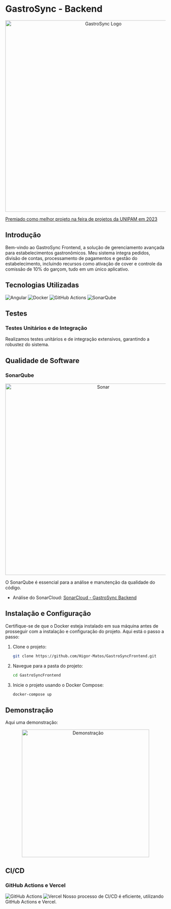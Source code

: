 # GastroSync - Backend

<p align="center">
  <img src="https://i.imgur.com/9bopGVU.png" alt="GastroSync Logo" width="600">
</p>

[Premiado como melhor projeto na feira de projetos da UNIPAM em 2023](https://youtu.be/3Smsd7WIpfQ)

## Introdução

Bem-vindo ao GastroSync Frontend, a solução de gerenciamento avançada para estabelecimentos gastronômicos. Meu sistema integra pedidos, divisão de contas, processamento de pagamentos e gestão do estabelecimento, incluindo recursos como ativação de cover e controle da comissão de 10% do garçom, tudo em um único aplicativo.

## Tecnologias Utilizadas

![Angular](https://img.shields.io/badge/Angular-DD0031?style=for-the-badge&logo=angular&logoColor=white) 
![Docker](https://img.shields.io/badge/Docker-2CA5E0?style=for-the-badge&logo=docker&logoColor=white) 
![GitHub Actions](https://img.shields.io/badge/github-2088FF?style=for-the-badge&logo=github-actions&logoColor=white) 
![SonarQube](https://img.shields.io/badge/sonarqube-4E9BCD?style=for-the-badge&logo=sonarqube&logoColor=white) 

## Testes

### Testes Unitários e de Integração
Realizamos testes unitários e de integração extensivos, garantindo a robustez do sistema.

## Qualidade de Software

### SonarQube
<p align="center">
<img src="https://i.imgur.com/SOK1zVq.png" alt="Sonar" width="600">
</p>

O SonarQube é essencial para a análise e manutenção da qualidade do código.

- Análise do SonarCloud: [SonarCloud - GastroSync Backend](https://sonarcloud.io/project/overview?id=Higor-Matos_GastroSyncFrontEnd)


## Instalação e Configuração

Certifique-se de que o Docker esteja instalado em sua máquina antes de prosseguir com a instalação e configuração do projeto. Aqui está o passo a passo:

1. Clone o projeto:
   ```bash
   git clone https://github.com/Higor-Matos/GastroSyncFrontend.git

2. Navegue para a pasta do projeto:
   ```bash
   cd GastroSyncFrontend

3. Inicie o projeto usando o Docker Compose:
   ```bash
   docker-compose up

## Demonstração

Aqui uma demonstração:

<p align="center">
  <img src="/Apresentacao/mobile.gif" alt="Demonstração" width="400">
</p>

## CI/CD

### GitHub Actions e Vercel
![GitHub Actions](https://i.imgur.com/U8z54yK.png) ![Vercel](https://i.imgur.com/H4pBikz.png)
Nosso processo de CI/CD é eficiente, utilizando GitHub Actions e Vercel.
